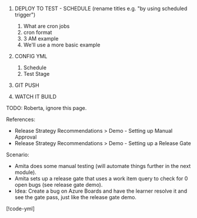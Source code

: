 1. DEPLOY TO TEST - SCHEDULE (rename titles e.g. "by using scheduled trigger")
    1. What are cron jobs
    1. cron format
    1. 3 AM example
    1. We'll use a more basic example

1. CONFIG YML
    1. Schedule
    1. Test Stage
1. GIT PUSH
1. WATCH IT BUILD

TODO: Roberta, ignore this page.

References:
* Release Strategy Recommendations > Demo - Setting up Manual Approval
* Release Strategy Recommendations > Demo - Setting up a Release Gate

Scenario:
* Amita does some manual testing (will automate things further in the next module).
* Amita sets up a release gate that uses a work item query to check for 0 open bugs (see release gate demo).
* Idea: Create a bug on Azure Boards and have the learner resolve it and see the gate pass, just like the release gate demo.

[!code-yml[](code/6-azure-pipelines.yml)]